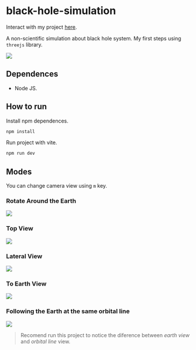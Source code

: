 # black-hole-simulation

Interact with my project [here](https://miguehm.github.io/black-hole-simulation/).

A non-scientific simulation about black hole system. My first steps using `threejs` library.

![](https://user-images.githubusercontent.com/80235345/222919164-a79d5ffe-a816-4566-b618-2c091d3d4ca5.png)

## Dependences

- Node JS.

## How to run

Install npm dependences.

```bash
npm install
```

Run project with vite.

```bash
npm run dev
```

## Modes

You can change camera view using `m` key.

### Rotate Around the Earth

![](https://user-images.githubusercontent.com/80235345/222919164-a79d5ffe-a816-4566-b618-2c091d3d4ca5.png)

### Top View

![](https://user-images.githubusercontent.com/80235345/222919242-988451e8-61e9-4776-ac00-eeb30df246b4.png)

### Lateral View

![](https://user-images.githubusercontent.com/80235345/222919291-3ba80a28-b37e-4321-924e-0c74321050b2.png)

### To Earth View

![](https://user-images.githubusercontent.com/80235345/222919325-7166371d-9878-40ba-bf02-f359aa5bd686.png)

### Following the Earth at the same orbital line

![](https://user-images.githubusercontent.com/80235345/222919358-bc1052cd-1008-46e1-aace-1694864e67db.png)

> Recomend run this project to notice the diference between *earth view* and *orbital line* view.
